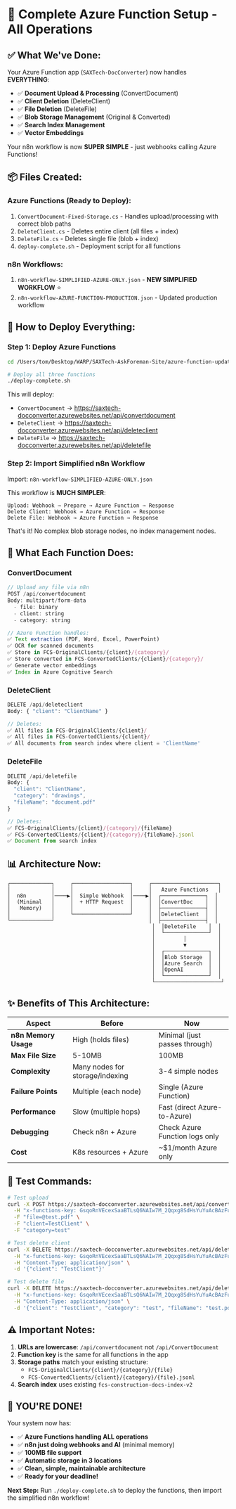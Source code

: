 # 🚀 **Complete Azure Function Setup - All Operations**

## ✅ **What We've Done:**

Your Azure Function app (`SAXTech-DocConverter`) now handles **EVERYTHING**:
- ✅ **Document Upload & Processing** (ConvertDocument)
- ✅ **Client Deletion** (DeleteClient) 
- ✅ **File Deletion** (DeleteFile)
- ✅ **Blob Storage Management** (Original & Converted)
- ✅ **Search Index Management**
- ✅ **Vector Embeddings**

Your n8n workflow is now **SUPER SIMPLE** - just webhooks calling Azure Functions!

## 📦 **Files Created:**

### **Azure Functions (Ready to Deploy):**
1. `ConvertDocument-Fixed-Storage.cs` - Handles upload/processing with correct blob paths
2. `DeleteClient.cs` - Deletes entire client (all files + index)
3. `DeleteFile.cs` - Deletes single file (blob + index)
4. `deploy-complete.sh` - Deployment script for all functions

### **n8n Workflows:**
1. `n8n-workflow-SIMPLIFIED-AZURE-ONLY.json` - **NEW SIMPLIFIED WORKFLOW** ⭐
2. `n8n-workflow-AZURE-FUNCTION-PRODUCTION.json` - Updated production workflow

## 🎯 **How to Deploy Everything:**

### **Step 1: Deploy Azure Functions**
```bash
cd /Users/tom/Desktop/WARP/SAXTech-AskForeman-Site/azure-function-updates

# Deploy all three functions
./deploy-complete.sh
```

This will deploy:
- `ConvertDocument` → https://saxtech-docconverter.azurewebsites.net/api/convertdocument
- `DeleteClient` → https://saxtech-docconverter.azurewebsites.net/api/deleteclient  
- `DeleteFile` → https://saxtech-docconverter.azurewebsites.net/api/deletefile

### **Step 2: Import Simplified n8n Workflow**

Import: `n8n-workflow-SIMPLIFIED-AZURE-ONLY.json`

This workflow is **MUCH SIMPLER**:
```
Upload: Webhook → Prepare → Azure Function → Response
Delete Client: Webhook → Azure Function → Response  
Delete File: Webhook → Azure Function → Response
```

That's it! No complex blob storage nodes, no index management nodes.

## 🔄 **What Each Function Does:**

### **ConvertDocument**
```javascript
// Upload any file via n8n
POST /api/convertdocument
Body: multipart/form-data
  - file: binary
  - client: string
  - category: string

// Azure Function handles:
✅ Text extraction (PDF, Word, Excel, PowerPoint)
✅ OCR for scanned documents
✅ Store in FCS-OriginalClients/{client}/{category}/
✅ Store converted in FCS-ConvertedClients/{client}/{category}/
✅ Generate vector embeddings
✅ Index in Azure Cognitive Search
```

### **DeleteClient**
```javascript
DELETE /api/deleteclient
Body: { "client": "ClientName" }

// Deletes:
✅ All files in FCS-OriginalClients/{client}/
✅ All files in FCS-ConvertedClients/{client}/
✅ All documents from search index where client = 'ClientName'
```

### **DeleteFile**
```javascript
DELETE /api/deletefile
Body: { 
  "client": "ClientName",
  "category": "drawings",
  "fileName": "document.pdf"
}

// Deletes:
✅ FCS-OriginalClients/{client}/{category}/{fileName}
✅ FCS-ConvertedClients/{client}/{category}/{fileName}.jsonl
✅ Document from search index
```

## 📊 **Architecture Now:**

```
┌─────────────┐     ┌──────────────────┐     ┌─────────────────────┐
│             │     │                  │     │   Azure Functions   │
│  n8n        │────▶│  Simple Webhook  │────▶│  ┌──────────────┐  │
│  (Minimal   │     │  + HTTP Request  │     │  │ConvertDoc    │  │
│   Memory)   │     │                  │     │  ├──────────────┤  │
│             │     └──────────────────┘     │  │DeleteClient  │  │
└─────────────┘                              │  ├──────────────┤  │
                                              │  │DeleteFile    │  │
                                              │  └──────────────┘  │
                                              │         │          │
                                              │         ▼          │
                                              │  ┌──────────────┐  │
                                              │  │Blob Storage  │  │
                                              │  │Azure Search  │  │
                                              │  │OpenAI        │  │
                                              │  └──────────────┘  │
                                              └─────────────────────┘
```

## ✨ **Benefits of This Architecture:**

| Aspect | Before | Now |
|--------|--------|-----|
| **n8n Memory Usage** | High (holds files) | Minimal (just passes through) |
| **Max File Size** | 5-10MB | 100MB |
| **Complexity** | Many nodes for storage/indexing | 3-4 simple nodes |
| **Failure Points** | Multiple (each node) | Single (Azure Function) |
| **Performance** | Slow (multiple hops) | Fast (direct Azure-to-Azure) |
| **Debugging** | Check n8n + Azure | Check Azure Function logs only |
| **Cost** | K8s resources + Azure | ~$1/month Azure only |

## 🧪 **Test Commands:**

```bash
# Test upload
curl -X POST https://saxtech-docconverter.azurewebsites.net/api/convertdocument \
  -H "x-functions-key: GsqoRnVEcexSaaBTLsQ6NAIw7M_2Qqxg8SdHsYuYuAcBAzFulSx1NA==" \
  -F "file=@test.pdf" \
  -F "client=TestClient" \
  -F "category=test"

# Test delete client
curl -X DELETE https://saxtech-docconverter.azurewebsites.net/api/deleteclient \
  -H "x-functions-key: GsqoRnVEcexSaaBTLsQ6NAIw7M_2Qqxg8SdHsYuYuAcBAzFulSx1NA==" \
  -H "Content-Type: application/json" \
  -d '{"client": "TestClient"}'

# Test delete file
curl -X DELETE https://saxtech-docconverter.azurewebsites.net/api/deletefile \
  -H "x-functions-key: GsqoRnVEcexSaaBTLsQ6NAIw7M_2Qqxg8SdHsYuYuAcBAzFulSx1NA==" \
  -H "Content-Type: application/json" \
  -d '{"client": "TestClient", "category": "test", "fileName": "test.pdf"}'
```

## ⚠️ **Important Notes:**

1. **URLs are lowercase**: `/api/convertdocument` not `/api/ConvertDocument`
2. **Function key** is the same for all functions in the app
3. **Storage paths** match your existing structure:
   - `FCS-OriginalClients/{client}/{category}/{file}`
   - `FCS-ConvertedClients/{client}/{category}/{file}.jsonl`
4. **Search index** uses existing `fcs-construction-docs-index-v2`

## 🎉 **YOU'RE DONE!**

Your system now has:
- ✅ **Azure Functions handling ALL operations**
- ✅ **n8n just doing webhooks and AI** (minimal memory)
- ✅ **100MB file support**
- ✅ **Automatic storage in 3 locations**
- ✅ **Clean, simple, maintainable architecture**
- ✅ **Ready for your deadline!**

**Next Step:** Run `./deploy-complete.sh` to deploy the functions, then import the simplified n8n workflow!
